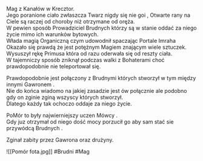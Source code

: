 Mag z Kanałów w Krecztor.  
Jego poranione ciało zwłaszcza Twarz nigdy się nie goi , Otwarte rany na Ciele są raczej od choroby niż otrzymane od oręża.  
W pewien sposób Prowadziciel Brudnych którzy są w stanie oddać za niego życie mimo ich warunków bytowych.  
Włada magią Organiczną czym udowodnił spaczając Portale Imraha  
Okazało się prawdą że jest potężnym Magiem znającym wiele sztuczek.  
Wysuszył rękę Primusa która od razu oderwała się od reszty ciała.  
W tajemniczy sposób zniknął podczas walki z Bohaterami choć prawdopodobnie nie teleportował się.

Prawdopodobnie jest połączony z Brudnymi których stworzył w tym między innymi Gawronem .  
Nie do końca wiadomo na jakiej zasadzie jest ów połącznie ale podobno gdy on zginie zginą wszyscy których stworzył.  
Dlatego każdy tak ochoczo oddaje za niego życie.

PoMór to były najwierniejszy uczen Mówcy .  
Gdy juz otrzymał od niego dość mocy porzucił go aby sam stać sie przywódcą Brudnych .

Zginał zabity przez Gawrona oraz drużyny.

![[Pomór fota.jpg]]
#Brudni #Mag
